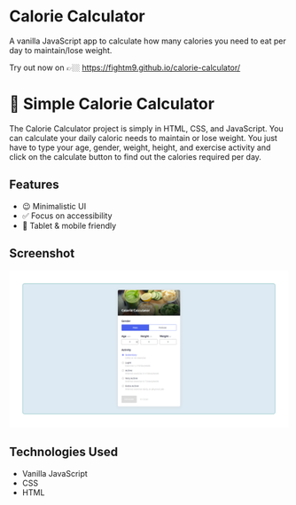 # Calorie Calculator

A vanilla JavaScript app to calculate how many calories you need to eat per day to maintain/lose weight. 

Try out now on 👉🏼 https://fightm9.github.io/calorie-calculator/

# 🥕 Simple Calorie Calculator

The Calorie Calculator project is simply in HTML, CSS, and JavaScript. You can calculate your daily caloric needs to maintain or lose weight. You just have to type your age, gender, weight, height, and exercise activity and click on the calculate button to find out the calories required per day. 

## Features

- 😉 Minimalistic UI 
- ✅ Focus on accessibility
- 📱 Tablet & mobile friendly

## Screenshot

![preview](./assets/preview.png)


## Technologies Used 

- Vanilla JavaScript
- CSS
- HTML



